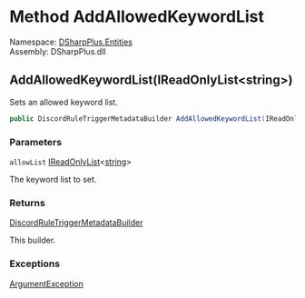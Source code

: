 # Method AddAllowedKeywordList

Namespace: [DSharpPlus.Entities](DSharpPlus.Entities.md)  
Assembly: DSharpPlus.dll

## <a id="DSharpPlus_Entities_DiscordRuleTriggerMetadataBuilder_AddAllowedKeywordList_System_Collections_Generic_IReadOnlyList_System_String__"></a>AddAllowedKeywordList\(IReadOnlyList<string\>\)

Sets an allowed keyword list.

```csharp
public DiscordRuleTriggerMetadataBuilder AddAllowedKeywordList(IReadOnlyList<string> allowList)
```

### Parameters

`allowList` [IReadOnlyList](https://learn.microsoft.com/dotnet/api/system.collections.generic.ireadonlylist\-1)<[string](https://learn.microsoft.com/dotnet/api/system.string)\>

The keyword list to set.

### Returns

[DiscordRuleTriggerMetadataBuilder](DSharpPlus.Entities.DiscordRuleTriggerMetadataBuilder.md)

This builder.

### Exceptions

[ArgumentException](https://learn.microsoft.com/dotnet/api/system.argumentexception)

